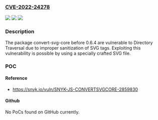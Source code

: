 ### [CVE-2022-24278](https://cve.mitre.org/cgi-bin/cvename.cgi?name=CVE-2022-24278)
![](https://img.shields.io/static/v1?label=Product&message=convert-svg-core&color=blue)
![](https://img.shields.io/static/v1?label=Version&message=%3C%200.6.4%20&color=brighgreen)
![](https://img.shields.io/static/v1?label=Vulnerability&message=Directory%20Traversal&color=brighgreen)

### Description

The package convert-svg-core before 0.6.4 are vulnerable to Directory Traversal due to improper sanitization of SVG tags. Exploiting this vulnerability is possible by using a specially crafted SVG file.

### POC

#### Reference
- https://snyk.io/vuln/SNYK-JS-CONVERTSVGCORE-2859830

#### Github
No PoCs found on GitHub currently.


